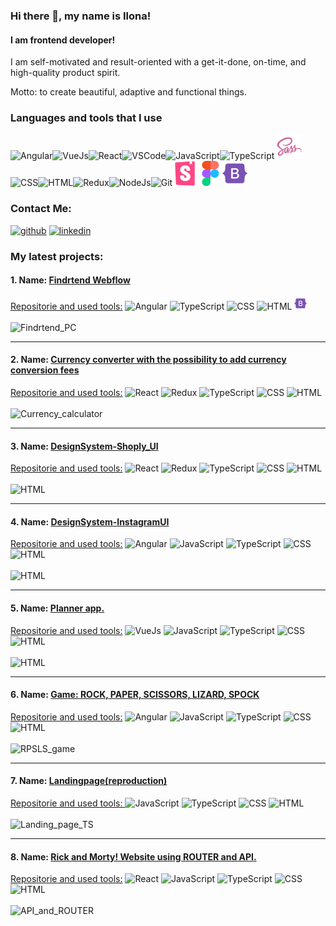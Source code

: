 ### Hi there 👋, my name is Ilona!
#### I am frontend developer!
I am self-motivated and result-oriented with a get-it-done, on-time, and high-quality product spirit.

Motto: to create beautiful, adaptive and functional things.

### Languages and tools that I use

<img src="https://user-images.githubusercontent.com/98387598/173137216-0735904f-0901-443b-8ab1-151bc76ee405.png" alt="Angular" width="40"><img src="https://user-images.githubusercontent.com/98387598/173136284-09b4acb9-4295-414f-a2cd-9123b98ec909.png" width="40px" alt="VueJs"><img src="https://user-images.githubusercontent.com/98387598/173136992-9d071e94-15b8-44a0-a640-9d4a7f52b375.png" alt="React" width="40"><img src="https://user-images.githubusercontent.com/98387598/173137961-a393ab7e-cbd6-4128-b604-21fd65b8dd34.png" alt="VSCode" width="40"><img src="https://user-images.githubusercontent.com/98387598/173136625-6c202712-1ad5-4ee8-b833-4697d3c08ac0.png" alt="JavaScript" width="40"><img src="https://user-images.githubusercontent.com/98387598/173136827-c4d608a6-a76e-46f5-889a-674d39e2b352.png" alt="TypeScript"  width="40"> <img src="https://github.com/devicons/devicon/blob/master/icons/sass/sass-original.svg" alt="CSS" width="40"><img src="https://user-images.githubusercontent.com/98387598/173138225-9f3452ae-e7c3-4328-8571-297e34d5d38a.png" alt="CSS" width="40"><img src="https://user-images.githubusercontent.com/98387598/173138381-1947c5f5-4237-4332-ba71-8baf47189279.png" alt="HTML" width="40"><img src="https://user-images.githubusercontent.com/98387598/173137108-69358071-f159-4770-9688-794a1fbbd7ff.png" alt="Redux" width="40"><img src="https://user-images.githubusercontent.com/98387598/173137474-e91a2873-6f1e-4aff-bbfa-7f010e3bc8f5.png" alt="NodeJs" width="40"><img src="https://user-images.githubusercontent.com/98387598/173137653-13a382e7-9414-4b07-a473-bf0254f9fa6d.png" alt="Git" width="40"><img src="https://github.com/devicons/devicon/blob/master/icons/storybook/storybook-original.svg" alt="Storybook" width="40"><img src="https://github.com/devicons/devicon/blob/master/icons/figma/figma-original.svg" alt="Figma" width="40"><img src="https://github.com/devicons/devicon/blob/master/icons/bootstrap/bootstrap-plain.svg" alt="Bootstrap" width="40">


### Contact Me:
[<img src='https://cdn.jsdelivr.net/npm/simple-icons@3.0.1/icons/github.svg' alt='github' height='40'>](https://github.com/IlonaKuzmina)  [<img src='https://cdn.jsdelivr.net/npm/simple-icons@3.0.1/icons/linkedin.svg' alt='linkedin' height='40'>](https://www.linkedin.com/in/ilona-kuzmina/) 

### My latest projects: 

#### 1. Name: <a href="https://silly-kleicha-50d093.netlify.app/home">Findrtend Webflow</a>
<a href="https://github.com/IlonaKuzmina/DesignSystem-ShoplyUI">Repositorie and used tools:</a>
<img src="https://user-images.githubusercontent.com/98387598/173137216-0735904f-0901-443b-8ab1-151bc76ee405.png" alt="Angular" width="20">
<img src="https://user-images.githubusercontent.com/98387598/173136827-c4d608a6-a76e-46f5-889a-674d39e2b352.png" alt="TypeScript"  width="20"> 
<img src="https://user-images.githubusercontent.com/98387598/173138225-9f3452ae-e7c3-4328-8571-297e34d5d38a.png" alt="CSS" width="20">
<img src="https://user-images.githubusercontent.com/98387598/173138381-1947c5f5-4237-4332-ba71-8baf47189279.png" alt="HTML" width="20"> 
<img src="https://github.com/devicons/devicon/blob/master/icons/bootstrap/bootstrap-plain.svg" alt="Bootstrap" width="20">
<br>
<br>
![Findrtend_PC](https://user-images.githubusercontent.com/98387598/190895450-c974850b-aec0-4a02-8c50-cf02c89014b6.gif)
<hr>

#### 2. Name: <a href="">Currency converter with the possibility to add currency conversion fees</a>
<a href="https://github.com/IlonaKuzmina/DesignSystem-ShoplyUI">Repositorie and used tools:</a>
<img src="https://user-images.githubusercontent.com/98387598/173136992-9d071e94-15b8-44a0-a640-9d4a7f52b375.png" alt="React" width="20">
<img src="https://user-images.githubusercontent.com/98387598/173137108-69358071-f159-4770-9688-794a1fbbd7ff.png" alt="Redux" width="20">
<img src="https://user-images.githubusercontent.com/98387598/173136827-c4d608a6-a76e-46f5-889a-674d39e2b352.png" alt="TypeScript"  width="20"> 
<img src="https://user-images.githubusercontent.com/98387598/173138225-9f3452ae-e7c3-4328-8571-297e34d5d38a.png" alt="CSS" width="20">
<img src="https://user-images.githubusercontent.com/98387598/173138381-1947c5f5-4237-4332-ba71-8baf47189279.png" alt="HTML" width="20">
<br>
<br>
![Currency_calculator](https://user-images.githubusercontent.com/98387598/190895836-91db57b6-7d30-47cc-afba-454b99066ead.gif)
<hr>

#### 3. Name: <a href="https://shoply_ui.surge.sh/">DesignSystem-Shoply_UI</a>
<a href="https://github.com/IlonaKuzmina/DesignSystem-ShoplyUI">Repositorie and used tools:</a>
<img src="https://user-images.githubusercontent.com/98387598/173136992-9d071e94-15b8-44a0-a640-9d4a7f52b375.png" alt="React" width="20">
<img src="https://user-images.githubusercontent.com/98387598/173137108-69358071-f159-4770-9688-794a1fbbd7ff.png" alt="Redux" width="20">
<img src="https://user-images.githubusercontent.com/98387598/173136827-c4d608a6-a76e-46f5-889a-674d39e2b352.png" alt="TypeScript"  width="20"> 
<img src="https://user-images.githubusercontent.com/98387598/173138225-9f3452ae-e7c3-4328-8571-297e34d5d38a.png" alt="CSS" width="20">
<img src="https://user-images.githubusercontent.com/98387598/173138381-1947c5f5-4237-4332-ba71-8baf47189279.png" alt="HTML" width="20">
<br>
<br>
<img src="https://user-images.githubusercontent.com/98387598/186623044-fb789813-248f-4a7b-8168-6679fbf98b0d.JPG" alt="HTML" width="600">
<hr>

#### 4. Name: <a href="https://designsystem-instagramui.netlify.app">DesignSystem-InstagramUI</a>
<a href="https://github.com/IlonaKuzmina/DesignSystem-InstagramUI">Repositorie and used tools:</a>
<img src="https://user-images.githubusercontent.com/98387598/173137216-0735904f-0901-443b-8ab1-151bc76ee405.png" alt="Angular" width="20">
<img src="https://user-images.githubusercontent.com/98387598/173136625-6c202712-1ad5-4ee8-b833-4697d3c08ac0.png" alt="JavaScript" width="20">
<img src="https://user-images.githubusercontent.com/98387598/173136827-c4d608a6-a76e-46f5-889a-674d39e2b352.png" alt="TypeScript"  width="20"> 
<img src="https://user-images.githubusercontent.com/98387598/173138225-9f3452ae-e7c3-4328-8571-297e34d5d38a.png" alt="CSS" width="20">
<img src="https://user-images.githubusercontent.com/98387598/173138381-1947c5f5-4237-4332-ba71-8baf47189279.png" alt="HTML" width="20">
<br>
<br>
<img src="https://user-images.githubusercontent.com/98387598/178838689-f8f1b1a6-e87a-48c7-815b-b7cf46512e8c.png" alt="HTML" width="600">
<hr>

#### 5. Name: <a href="https://hilarious-sunflower-6c97c5.netlify.app/">Planner app.</a>
<a href="https://github.com/IlonaKuzmina/Planner-App_Vue.js">Repositorie and used tools:</a>
<img src="https://user-images.githubusercontent.com/98387598/173136284-09b4acb9-4295-414f-a2cd-9123b98ec909.png" width="20px" alt="VueJs">
<img src="https://user-images.githubusercontent.com/98387598/173136625-6c202712-1ad5-4ee8-b833-4697d3c08ac0.png" alt="JavaScript" width="20">
<img src="https://user-images.githubusercontent.com/98387598/173136827-c4d608a6-a76e-46f5-889a-674d39e2b352.png" alt="TypeScript"  width="20"> 
<img src="https://user-images.githubusercontent.com/98387598/173138225-9f3452ae-e7c3-4328-8571-297e34d5d38a.png" alt="CSS" width="20">
<img src="https://user-images.githubusercontent.com/98387598/173138381-1947c5f5-4237-4332-ba71-8baf47189279.png" alt="HTML" width="20">
<br>
<br>
<img src="https://user-images.githubusercontent.com/98387598/176861412-56b7cc92-0fc1-48d6-bf22-c64a793c6533.JPG" alt="HTML" width="600">
<hr>

#### 6. Name: <a href="https://playful-snickerdoodle-7bd39f.netlify.app/">Game: ROCK, PAPER, SCISSORS, LIZARD, SPOCK</a>
<a href="https://github.com/IlonaKuzmina/RPSLS_game-Angular">Repositorie and used tools:</a>
<img src="https://user-images.githubusercontent.com/98387598/173137216-0735904f-0901-443b-8ab1-151bc76ee405.png" alt="Angular" width="20">
<img src="https://user-images.githubusercontent.com/98387598/173136625-6c202712-1ad5-4ee8-b833-4697d3c08ac0.png" alt="JavaScript" width="20">
<img src="https://user-images.githubusercontent.com/98387598/173136827-c4d608a6-a76e-46f5-889a-674d39e2b352.png" alt="TypeScript"  width="20"> 
<img src="https://user-images.githubusercontent.com/98387598/173138225-9f3452ae-e7c3-4328-8571-297e34d5d38a.png" alt="CSS" width="20">
<img src="https://user-images.githubusercontent.com/98387598/173138381-1947c5f5-4237-4332-ba71-8baf47189279.png" alt="HTML" width="20">
<br><br>
![RPSLS_game](https://user-images.githubusercontent.com/98387598/175939804-0953273a-3541-4e55-8fc2-de112da27c34.gif)
<hr>

#### 7. Name: <a href="https://github.com/IlonaKuzmina/9MD_Landing_page_ar_TS.git">Landingpage(reproduction)</a>
<a href="https://github.com/IlonaKuzmina/9MD_Landing_page_ar_TS.git">Repositorie and used tools: </a>
<img src="https://user-images.githubusercontent.com/98387598/173136625-6c202712-1ad5-4ee8-b833-4697d3c08ac0.png" alt="JavaScript" width="20">
<img src="https://user-images.githubusercontent.com/98387598/173136827-c4d608a6-a76e-46f5-889a-674d39e2b352.png" alt="TypeScript"  width="20"> 
<img src="https://user-images.githubusercontent.com/98387598/173138225-9f3452ae-e7c3-4328-8571-297e34d5d38a.png" alt="CSS" width="20">
<img src="https://user-images.githubusercontent.com/98387598/173138381-1947c5f5-4237-4332-ba71-8baf47189279.png" alt="HTML" width="20">
<br><br>
![Landing_page_TS](https://user-images.githubusercontent.com/98387598/173151480-6106eebf-1a89-41c6-a58c-5df5c2c61dd0.gif)
<hr>

#### 8. Name: <a href="">Rick and Morty! Website using ROUTER and API.</a>
<a href="https://github.com/IlonaKuzmina/17MD_un_18MD_API.git">Repositorie and used tools:</a>
<img src="https://user-images.githubusercontent.com/98387598/173136992-9d071e94-15b8-44a0-a640-9d4a7f52b375.png" alt="React" width="20">
<img src="https://user-images.githubusercontent.com/98387598/173136625-6c202712-1ad5-4ee8-b833-4697d3c08ac0.png" alt="JavaScript" width="20">
<img src="https://user-images.githubusercontent.com/98387598/173136827-c4d608a6-a76e-46f5-889a-674d39e2b352.png" alt="TypeScript"  width="20"> 
<img src="https://user-images.githubusercontent.com/98387598/173138225-9f3452ae-e7c3-4328-8571-297e34d5d38a.png" alt="CSS" width="20">
<img src="https://user-images.githubusercontent.com/98387598/173138381-1947c5f5-4237-4332-ba71-8baf47189279.png" alt="HTML" width="20">
<br><br>
![API_and_ROUTER](https://user-images.githubusercontent.com/98387598/173153160-d6d476c1-6b26-4aea-bef6-aa27f78ef5f3.gif)
